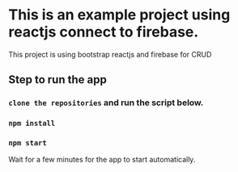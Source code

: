 # This is an example project using reactjs connect to firebase.

This project is using bootstrap reactjs and firebase for CRUD

## Step to run the app

### `clone the repositories` and run the script below.

### `npm install`
### `npm start`

Wait for a few minutes for the app to start automatically.
